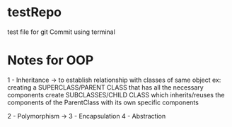 # testRepo

test file for git 
Commit using terminal

# Notes for OOP
1 - Inheritance -> to establish relationship with classes of same object
    ex: creating a SUPERCLASS/PARENT CLASS that has all the necessary components
        create SUBCLASSES/CHILD CLASS which inherits/reuses the components of the ParentClass with its own specific components

        
2 - Polymorphism ->
3 - Encapsulation
4 - Abstraction
